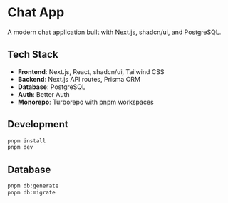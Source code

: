 # Chat App

A modern chat application built with Next.js, shadcn/ui, and PostgreSQL.

## Tech Stack

- **Frontend**: Next.js, React, shadcn/ui, Tailwind CSS
- **Backend**: Next.js API routes, Prisma ORM
- **Database**: PostgreSQL
- **Auth**: Better Auth
- **Monorepo**: Turborepo with pnpm workspaces

## Development

```bash
pnpm install
pnpm dev
```

## Database

```bash
pnpm db:generate
pnpm db:migrate
```
